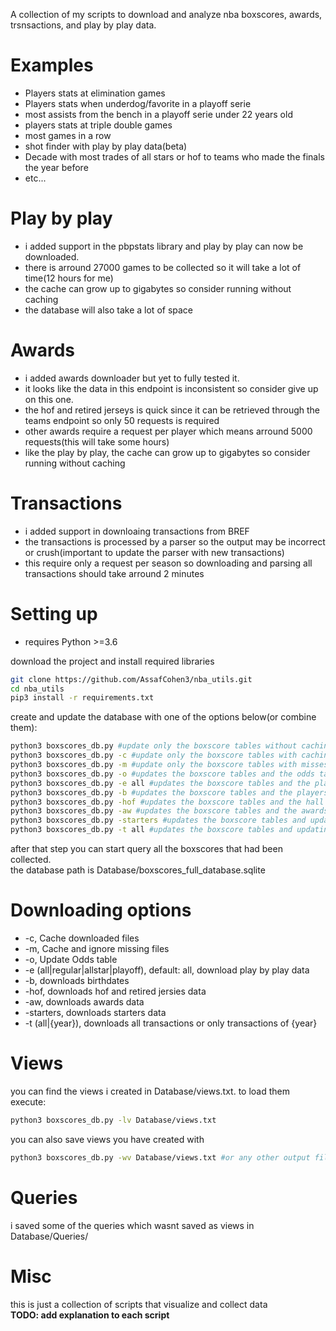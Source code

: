 A collection of my scripts to download and analyze nba boxscores, awards, trsnsactions, and play by play data.

# Examples
* Players stats at elimination games
* Players stats when underdog/favorite in a playoff serie
* most assists from the bench in a playoff serie under 22 years old
* players stats at triple double games
* most games in a row 
* shot finder with play by play data(beta)
* Decade with most trades of all stars or hof to teams who made the finals the year before
* etc...

# Play by play
* i added support in the pbpstats library and play by play can now be downloaded.
* there is arround 27000 games to be collected so it will take a lot of time(12 hours for me)
* the cache can grow up to gigabytes so consider running without caching
* the database will also take a lot of space

# Awards
* i added awards downloader but yet to fully tested it.
* it looks like the data in this endpoint is inconsistent so consider give up on this one.
* the hof and retired jerseys is quick since it can be retrieved through the teams endpoint so only 50 requests is required
* other awards require a request per player which means arround 5000 requests(this will take some hours)
* like the play by play, the cache can grow up to gigabytes so consider running without caching

# Transactions
* i added support in downloaing transactions from BREF
* the transactions is processed by a parser so the output 
may be incorrect or crush(important to update the parser with new transactions)
* this require only a request per season so downloading and parsing all transactions should take arround 2 minutes

# Setting up
* requires Python >=3.6  
<!-- end of the list -->

download the project and install required libraries
```bash
git clone https://github.com/AssafCohen3/nba_utils.git
cd nba_utils
pip3 install -r requirements.txt
```

create and update the database with one of the options below(or combine them):
```bash
python3 boxscores_db.py #update only the boxscore tables without caching
python3 boxscores_db.py -c #update only the boxscore tables with caching(downloaded files will be saved)
python3 boxscores_db.py -m #update only the boxscore tables with misses caching(files the script failed to download will be mark as missing and be ignored next time)
python3 boxscores_db.py -o #updates the boxscore tables and the odds table
python3 boxscores_db.py -e all #updates the boxscore tables and the play by play data of all games
python3 boxscores_db.py -b #updates the boxscore tables and the players birthdate(may take some time)
python3 boxscores_db.py -hof #updates the boxscore tables and the hall of fame inductees(not complete without awards option but almost complete)
python3 boxscores_db.py -aw #updates the boxscore tables and the awards table(will take some time)
python3 boxscores_db.py -starters #updates the boxscore tables and updating starters data(require a request per team per season so will take some time)
python3 boxscores_db.py -t all #updates the boxscore tables and updating all transactions data
```

after that step you can start query all the boxscores that had been collected. <br/>
the database path is Database/boxscores_full_database.sqlite

# Downloading options
* -c, Cache downloaded files
* -m, Cache and ignore missing files
* -o, Update Odds table
* -e (all|regular|allstar|playoff), default: all, download play by play data
* -b, downloads birthdates
* -hof, downloads hof and retired jersies data
* -aw, downloads awards data
* -starters, downloads starters data
* -t (all|{year}), downloads all transactions or only transactions of {year}
# Views
you can find the views i created in Database/views.txt.
to load them execute:
```bash
python3 boxscores_db.py -lv Database/views.txt
```
you can also save views you have created with
```bash
python3 boxscores_db.py -wv Database/views.txt #or any other output file
```

# Queries
i saved some of the queries which wasnt saved as views in Database/Queries/

# Misc
this is just a collection of scripts that visualize and collect data <br/>
<b>TODO: add explanation to each script</b>
